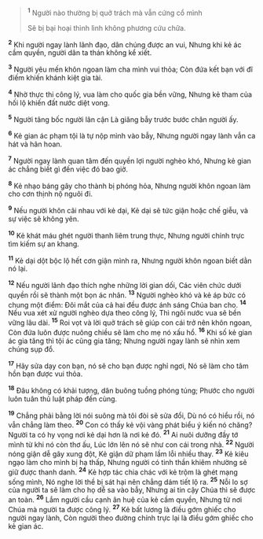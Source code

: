
> <sup><b>1</b></sup> Người nào thường bị quở trách mà vẫn cứng cổ mình
> 
> Sẽ bị bại hoại thình lình không phương cứu chữa.
>

<sup><b>2</b></sup> Khi người ngay lành lãnh đạo, dân chúng được an vui, Nhưng khi kẻ ác cầm quyền, người dân ta thán không kể xiết.

<sup><b>3</b></sup> Người yêu mến khôn ngoan làm cha mình vui thỏa; Còn đứa kết bạn với đĩ điếm khiến khánh kiệt gia tài.

<sup><b>4</b></sup> Nhờ thực thi công lý, vua làm cho quốc gia bền vững, Nhưng kẻ tham của hối lộ khiến đất nước diệt vong.

<sup><b>5</b></sup> Người tâng bốc người lân cận Là giăng bẫy trước bước chân người ấy.

<sup><b>6</b></sup> Kẻ gian ác phạm tội là tự nộp mình vào bẫy, Nhưng người ngay lành vẫn ca hát và hân hoan.

<sup><b>7</b></sup> Người ngay lành quan tâm đến quyền lợi người nghèo khó, Nhưng kẻ gian ác chẳng biết gì đến việc đó bao giờ.

<sup><b>8</b></sup> Kẻ nhạo báng gây cho thành bị phóng hỏa, Nhưng người khôn ngoan làm cho cơn thịnh nộ nguôi đi.

<sup><b>9</b></sup> Nếu người khôn cãi nhau với kẻ dại, Kẻ dại sẽ tức giận hoặc chế giễu, và sự việc sẽ không yên.

<sup><b>10</b></sup> Kẻ khát máu ghét người thanh liêm trung thực, Nhưng người chính trực tìm kiếm sự an khang.

<sup><b>11</b></sup> Kẻ dại dột bộc lộ hết cơn giận mình ra, Nhưng người khôn ngoan biết dằn nó lại.

<sup><b>12</b></sup> Nếu người lãnh đạo thích nghe những lời gian dối, Các viên chức dưới quyền rồi sẽ thành một bọn ác nhân. <sup><b>13</b></sup> Người nghèo khó và kẻ áp bức có chung một điểm: Ðôi mắt của cả hai đều được ánh sáng Chúa ban cho. <sup><b>14</b></sup> Nếu vua xét xử người nghèo dựa theo công lý, Thì ngôi nước vua sẽ bền vững lâu dài. <sup><b>15</b></sup> Roi vọt và lời quở trách sẽ giúp con cái trở nên khôn ngoan, Còn đứa luôn được nuông chiều sẽ làm cho mẹ nó xấu hổ. <sup><b>16</b></sup> Khi số kẻ gian ác gia tăng thì tội ác cũng gia tăng; Nhưng người ngay lành sẽ nhìn xem chúng sụp đổ.

<sup><b>17</b></sup> Hãy sửa dạy con bạn, nó sẽ cho bạn được nghỉ ngơi, Nó sẽ làm cho tâm hồn bạn được vui thỏa.

<sup><b>18</b></sup> Ðâu không có khải tượng, dân buông tuồng phóng túng; Phước cho người luôn tuân thủ luật pháp đến cùng.

<sup><b>19</b></sup> Chẳng phải bằng lời nói suông mà tôi đòi sẽ sửa đổi, Dù nó có hiểu rồi, nó vẫn chẳng làm theo. <sup><b>20</b></sup> Con có thấy kẻ vội vàng phát biểu ý kiến nó chăng? Người ta có hy vọng nơi kẻ dại hơn là nơi kẻ đó. <sup><b>21</b></sup> Ai nuôi dưỡng đầy tớ mình từ khi nó còn thơ ấu, Lúc lớn lên nó sẽ như con cái trong nhà. <sup><b>22</b></sup> Người nóng giận dễ gây xung đột, Kẻ giận dữ phạm lầm lỗi nhiều thay. <sup><b>23</b></sup> Kẻ kiêu ngạo làm cho mình bị hạ thấp, Nhưng người có tinh thần khiêm nhường sẽ giữ được thanh danh. <sup><b>24</b></sup> Kẻ hợp tác chia chác với kẻ trộm là ghét mạng sống mình, Nó nghe lời thề bị sát hại nên chẳng dám tiết lộ ra. <sup><b>25</b></sup> Nỗi lo sợ của người ta sẽ làm cho họ dễ sa vào bẫy, Nhưng ai tin cậy Chúa thì sẽ được an toàn. <sup><b>26</b></sup> Lắm người cầu cạnh ân huệ của kẻ cầm quyền, Nhưng từ nơi Chúa mà người ta được công lý. <sup><b>27</b></sup> Kẻ bất lương là điều gớm ghiếc cho người ngay lành, Còn người theo đường chính trực lại là điều gớm ghiếc cho kẻ gian ác.

